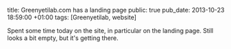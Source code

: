 title: Greenyetilab.com has a landing page
public: true
pub_date: 2013-10-23 18:59:00 +01:00
tags: [Greenyetilab, website]


Spent some time today on the site, in particular on the landing page. Still looks a bit empty, but it's getting there.

